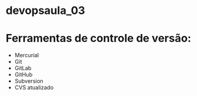 # devopsaula_03
# Ferramentas de controle de versão:

* Mercurial
* Git 
* GitLab
* GitHub
* Subversion
* CVS
atualizado
